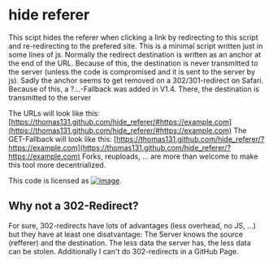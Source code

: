 hide referer
=============
This scipt hides the referer when clicking a link by redirecting to this script and re-redirecting to the prefered site. This is a minimal script written just in some lines of js. Normally the redirect destination is written as an anchor at the end of the URL. Because of this, the destination is never transmitted to the server (unless the code is compromised and it is sent to the server by js). Sadly the anchor seems to get removed on a 302/301-redirect on Safari. Because of this, a ?...-Fallback was added in V1.4. There, the destination is transmitted to the server

The URLs will look like this: [https://thomas131.github.com/hide_referer/#https://example.com](https://thomas131.github.com/hide_referer/#https://example.com)
The GET-Fallback will look like this: [https://thomas131.github.com/hide_referer/?https://example.com](https://thomas131.github.com/hide_referer/?https://example.com)
Forks, reuploads, ... are more than welcome to make this tool more decentrialized.

This code is licensed as [![image](https://licensebuttons.net/p/zero/1.0/88x31.png "CC0")](https://creativecommons.org/publicdomain/zero/1.0/).

Why not a 302-Redirect?
-----------------------
For sure, 302-redirects have lots of advantages (less overhead, no JS, ...) but they have at least one disatvantage: The Server knows the source (refferer) and the destination. The less data the server has, the less data can be stolen. Additionally I can't do 302-redirects in a GitHub Page.
